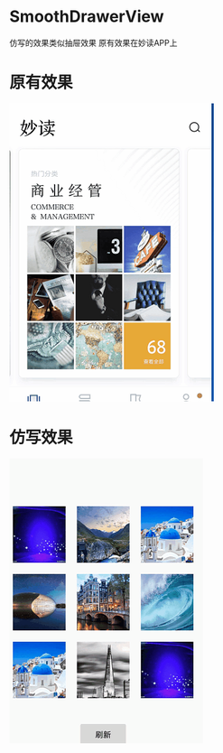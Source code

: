# SmoothDrawerView

仿写的效果类似抽屉效果    原有效果在妙读APP上

# 原有效果

![](origin.gif)


# 仿写效果

![](myversion.gif)
